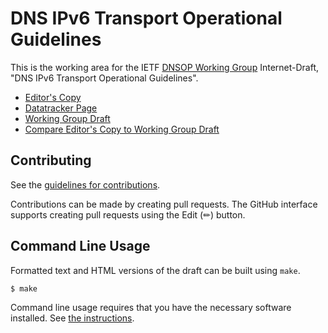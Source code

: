 <!-- regenerate: on (set to off if you edit this file) -->

# DNS IPv6 Transport Operational Guidelines

This is the working area for the IETF [DNSOP Working Group](https://datatracker.ietf.org/group/dnsop/documents/) Internet-Draft, "DNS IPv6 Transport Operational Guidelines".

* [Editor's Copy](https://ietf-wg-dnsop.github.io/draft-ietf-dnsop-3901bis/#go.draft-ietf-dnsop-3901bis.html)
* [Datatracker Page](https://datatracker.ietf.org/doc/draft-ietf-dnsop-3901bis)
* [Working Group Draft](https://datatracker.ietf.org/doc/html/draft-ietf-dnsop-3901bis)
* [Compare Editor's Copy to Working Group Draft](https://ietf-wg-dnsop.github.io/draft-ietf-dnsop-3901bis/#go.draft-ietf-dnsop-3901bis.diff)


## Contributing

See the
[guidelines for contributions](https://github.com/ietf-wg-dnsop/draft-ietf-dnsop-3901bis/blob/main/CONTRIBUTING.md).

Contributions can be made by creating pull requests.
The GitHub interface supports creating pull requests using the Edit (✏) button.


## Command Line Usage

Formatted text and HTML versions of the draft can be built using `make`.

```sh
$ make
```

Command line usage requires that you have the necessary software installed.  See
[the instructions](https://github.com/martinthomson/i-d-template/blob/main/doc/SETUP.md).

